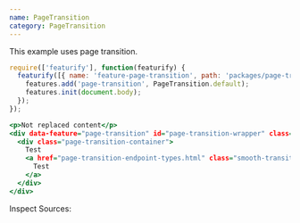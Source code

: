 ```yaml
---
name: PageTransition
category: PageTransition
---
```


This example uses page transition.

```types.js
require(['featurify'], function(featurify) {
  featurify([{ name: 'feature-page-transition', path: 'packages/page-transition/lib/main.min.js' }, 'base', 'base.features'], function(PageTransition, base, features) {
    features.add('page-transition', PageTransition.default);
    features.init(document.body);
  });
});
```
```types.html
<p>Not replaced content</p>
<div data-feature="page-transition" id="page-transition-wrapper" class="ft-page-transition">
  <div class="page-transition-container">
    Test
    <a href="page-transition-endpoint-types.html" class="smooth-transition">
      Test
    </a>
  </div>
</div>
```
Inspect Sources:
```src:../src/index.js
```
```src:../src/style.scss
```
```types:../lib/style.css hidden
```